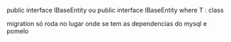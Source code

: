 public interface IBaseEntity<T>
ou 
public interface IBaseEntity<T> where T : class


migration só roda no lugar onde se tem as dependencias do mysql e pomelo